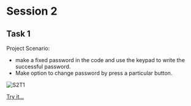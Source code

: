 # Session 2
## Task 1

Project Scenario:

  * make a fixed password in the code and use the keypad 	to write the successful password.
  * Make option to change password by press a particular button.

![S2T1](https://github.com/omarhesham2/Robotech/blob/main/Basic_Arduino/Session2/Task1/Task1.png)

[Try it...](https://www.tinkercad.com/things/l8rKuO94wlr)
